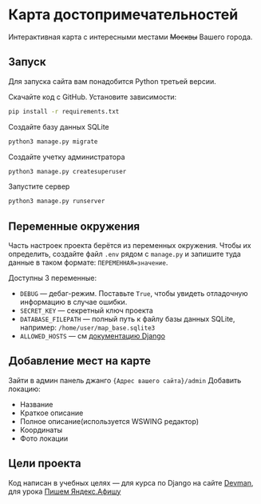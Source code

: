 # Карта достопримечательностей

Интерактивная карта с интересными местами ~~Москвы~~ Вашего города.


## Запуск

Для запуска сайта вам понадобится Python третьей версии.

Скачайте код с GitHub. Установите зависимости:

```bash
pip install -r requirements.txt
```
Создайте базу данных SQLite

```bash
python3 manage.py migrate
```
Создайте учетку администратора
```bash
python3 manage.py createsuperuser
```
Запустите сервер
```bash
python3 manage.py runserver
```

## Переменные окружения

Часть настроек проекта берётся из переменных окружения. Чтобы их определить, создайте файл `.env` рядом с `manage.py` и запишите туда данные в таком формате: `ПЕРЕМЕННАЯ=значение`.

Доступны 3 переменные:
- `DEBUG` — дебаг-режим. Поставьте `True`, чтобы увидеть отладочную информацию в случае ошибки.
- `SECRET_KEY` — секретный ключ проекта
- `DATABASE_FILEPATH` — полный путь к файлу базы данных SQLite, например: `/home/user/map_base.sqlite3`
- `ALLOWED_HOSTS` — см [документацию Django](https://docs.djangoproject.com/en/3.1/ref/settings/#allowed-hosts)

## Добавление мест на карте

Зайти в админ панель джанго `{Адрес вашего сайта}/admin`
Добавить локацию:
- Название
- Краткое описание
- Полное описание(используется WSWING редактор)
- Координаты
- Фото локации



## Цели проекта

Код написан в учебных целях — для курса по Django на сайте [Devman](https://dvmn.org),
для урока [Пишем Яндекс.Афишу](https://dvmn.org/modules/django/lesson/yandex-afisha/)

